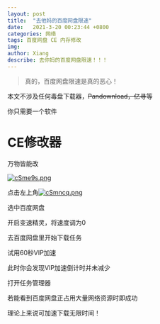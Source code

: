```yaml
---
layout: post
title:  "去他妈的百度网盘限速"
date:   2021-3-20 00:23:44 +0800
categories: 网络
tags: 百度网盘 CE 内存修改
img: 
author: Xiang
describe: 去你妈的百度网盘限速！！！
---
```


> 真的，百度网盘限速是真的恶心！

本文不涉及任何毒盘下载器，~~Pandownload，亿寻~~等

你只需要一个软件

# CE修改器

万物皆能改

[![cSme9s.png](https://z3.ax1x.com/2021/03/27/cSme9s.png)](https://imgtu.com/i/cSme9s)

点击左上角[![cSmncq.png](https://z3.ax1x.com/2021/03/27/cSmncq.png)](https://imgtu.com/i/cSmncq)

选中百度网盘

开启变速精灵，将速度调为0

去百度网盘里开始下载任务

试用60秒VIP加速

此时你会发现VIP加速倒计时并未减少

打开任务管理器

若能看到百度网盘正占用大量网络资源时即成功

理论上来说可加速下载无限时间！
